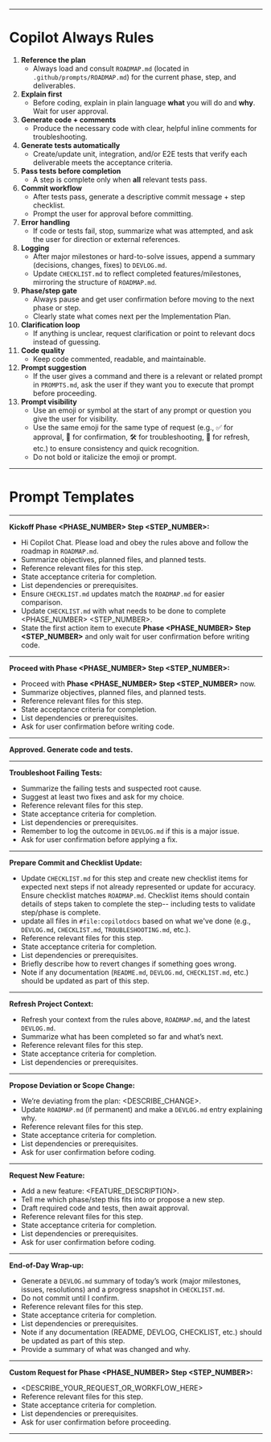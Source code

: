 <!--
Smartpack_Prompts.prompt.md
This file defines the workflow, rules, and prompt templates for working with Copilot Chat on the SmartPack project.

Last updated: July 24, 2025

How to Use:
- **Copy the bolded header and its content into chat** to trigger that workflow. Fill in any <PLACEHOLDER> as needed.
- **See `.github/COPILOT_INSTRUCTIONS.md` for project-wide AI coding and workflow guidelines.**
- **See `copilotdocs/COMMANDS.md` for all frequently used development, testing, and deployment commands. Always update this file whenever you add, remove, or change a commonly used command or script.**
- **See `copilotdocs/ONBOARDING.md` for setup and onboarding steps.**
- **See `copilotdocs/TROUBLESHOOTING.md` for common issues and solutions.**
- **See `copilotdocs/ENVIRONMENT.md` for required environment variables and usage.**
- **See `copilotdocs/ARCHITECTURE.md` for a high-level system overview.**
- **The project roadmap is in `.github/prompts/ROADMAP.md`.**
- **Table of Contents:**
  - Kickoff Phase <PHASE_NUMBER> Step <STEP_NUMBER>:
  - Proceed with Phase <PHASE_NUMBER> Step <STEP_NUMBER>:
  - Approved. Generate code and tests.
  - Troubleshoot Failing Tests:
  - Prepare Commit and Checklist Update:
  - Refresh Project Context:
  - Propose Deviation or Scope Change:
  - Request New Feature:
  - End-of-Day Wrap-up:
  - Custom Request for Phase <PHASE_NUMBER> Step <STEP_NUMBER>:
- **Each section includes bullets for:**
  - Referencing relevant files
  - Acceptance criteria
  - Dependencies/prerequisites
  - User confirmation
  - Documentation updates (where relevant)
  - Rollback plan or summary of changes (where relevant)
- **Project Rules:** Copilot will always follow the rules in the 'Copilot Always Rules' section below. You do not need to reference these unless you want to remind Copilot of a specific rule.
- **Prompt Templates:** When you want Copilot to follow a specific workflow (e.g., start a new phase, troubleshoot, request a commit), copy/paste or reference the relevant section header in your chat message.
- **Quick Nudges:** Use the single-line prompts at the bottom for fast reminders.
- **You can always ask Copilot to 'refresh context' or 'summarize progress' using the Refresh Project Context section.**
- **Prompt file location:** `.github/prompts/PROMPTS.md`

-->

---

# Copilot Always Rules

1. **Reference the plan**
   - Always load and consult `ROADMAP.md` (located in `.github/prompts/ROADMAP.md`) for the current phase, step, and deliverables.
2. **Explain first**
   - Before coding, explain in plain language **what** you will do and **why**. Wait for user approval.
3. **Generate code + comments**
   - Produce the necessary code with clear, helpful inline comments for troubleshooting.
4. **Generate tests automatically**
   - Create/update unit, integration, and/or E2E tests that verify each deliverable meets the acceptance criteria.
5. **Pass tests before completion**
   - A step is complete only when **all** relevant tests pass.
6. **Commit workflow**
   - After tests pass, generate a descriptive commit message + step checklist.
   - Prompt the user for approval before committing.
7. **Error handling**
   - If code or tests fail, stop, summarize what was attempted, and ask the user for direction or external references.
8. **Logging**
   - After major milestones or hard-to-solve issues, append a summary (decisions, changes, fixes) to `DEVLOG.md`.
   - Update `CHECKLIST.md` to reflect completed features/milestones, mirroring the structure of `ROADMAP.md`.
9. **Phase/step gate**
   - Always pause and get user confirmation before moving to the next phase or step.
   - Clearly state what comes next per the Implementation Plan.
10. **Clarification loop**
    - If anything is unclear, request clarification or point to relevant docs instead of guessing.
11. **Code quality**
    - Keep code commented, readable, and maintainable.
12. **Prompt suggestion**
    - If the user gives a command and there is a relevant or related prompt in `PROMPTS.md`, ask the user if they want you to execute that prompt before proceeding.
13. **Prompt visibility**
    - Use an emoji or symbol at the start of any prompt or question you give the user for visibility.
    - Use the same emoji for the same type of request (e.g., ✅ for approval, 🚦 for confirmation, 🛠️ for troubleshooting, 🔄 for refresh, etc.) to ensure consistency and quick recognition.
    - Do not bold or italicize the emoji or prompt.

---

# Prompt Templates

<!-- Copy and paste the bolded header (including the colon) into chat to trigger the workflow. Fill in any <PLACEHOLDER> as needed. -->

---

**Kickoff Phase <PHASE_NUMBER> Step <STEP_NUMBER>:**

- Hi Copilot Chat. Please load and obey the rules above and follow the roadmap in `ROADMAP.md`.
- Summarize objectives, planned files, and planned tests.
- Reference relevant files for this step.
- State acceptance criteria for completion.
- List dependencies or prerequisites.
- Ensure `CHECKLIST.md` updates match the `ROADMAP.md` for easier comparison.
- Update `CHECKLIST.md` with what needs to be done to complete <PHASE_NUMBER> <STEP_NUMBER>.
- State the first action item to execute **Phase <PHASE_NUMBER> Step <STEP_NUMBER>** and only wait for user confirmation before writing code.

---

**Proceed with Phase <PHASE_NUMBER> Step <STEP_NUMBER>:**

- Proceed with **Phase <PHASE_NUMBER> Step <STEP_NUMBER>** now.
- Summarize objectives, planned files, and planned tests.
- Reference relevant files for this step.
- State acceptance criteria for completion.
- List dependencies or prerequisites.
- Ask for user confirmation before writing code.

---

**Approved. Generate code and tests.**

---

**Troubleshoot Failing Tests:**

- Summarize the failing tests and suspected root cause.
- Suggest at least two fixes and ask for my choice.
- Reference relevant files for this step.
- State acceptance criteria for completion.
- List dependencies or prerequisites.
- Remember to log the outcome in `DEVLOG.md` if this is a major issue.
- Ask for user confirmation before applying a fix.

---

**Prepare Commit and Checklist Update:**

- Update `CHECKLIST.md` for this step and create new checklist items for expected next steps if not already represented or update for accuracy. Ensure checklist matches `ROADMAP.md`. Checklist items should contain details of steps taken to complete the step-- including tests to validate step/phase is complete.
- update all files in `#file:copilotdocs` based on what we've done (e.g., `DEVLOG.md`, `CHECKLIST.md`, `TROUBLESHOOTING.md`, etc.).
- Reference relevant files for this step.
- State acceptance criteria for completion.
- List dependencies or prerequisites.
- Briefly describe how to revert changes if something goes wrong.
- Note if any documentation (`README.md`, `DEVLOG.md`, `CHECKLIST.md`, etc.) should be updated as part of this step.

---

**Refresh Project Context:**

- Refresh your context from the rules above, `ROADMAP.md`, and the latest `DEVLOG.md`.
- Summarize what has been completed so far and what’s next.
- Reference relevant files for this step.
- State acceptance criteria for completion.
- List dependencies or prerequisites.

---

**Propose Deviation or Scope Change:**

- We’re deviating from the plan: <DESCRIBE_CHANGE>.
- Update `ROADMAP.md` (if permanent) and make a `DEVLOG.md` entry explaining why.
- Reference relevant files for this step.
- State acceptance criteria for completion.
- List dependencies or prerequisites.
- Ask for user confirmation before coding.

---

**Request New Feature:**

- Add a new feature: <FEATURE_DESCRIPTION>.
- Tell me which phase/step this fits into or propose a new step.
- Draft required code and tests, then await approval.
- Reference relevant files for this step.
- State acceptance criteria for completion.
- List dependencies or prerequisites.
- Ask for user confirmation before coding.

---

**End-of-Day Wrap-up:**

- Generate a `DEVLOG.md` summary of today’s work (major milestones, issues, resolutions) and a progress snapshot in `CHECKLIST.md`.
- Do not commit until I confirm.
- Reference relevant files for this step.
- State acceptance criteria for completion.
- List dependencies or prerequisites.
- Note if any documentation (README, DEVLOG, CHECKLIST, etc.) should be updated as part of this step.
- Provide a summary of what was changed and why.

---

**Custom Request for Phase <PHASE_NUMBER> Step <STEP_NUMBER>:**

- <DESCRIBE_YOUR_REQUEST_OR_WORKFLOW_HERE>
- Reference relevant files for this step.
- State acceptance criteria for completion.
- List dependencies or prerequisites.
- Ask for user confirmation before proceeding.

---
